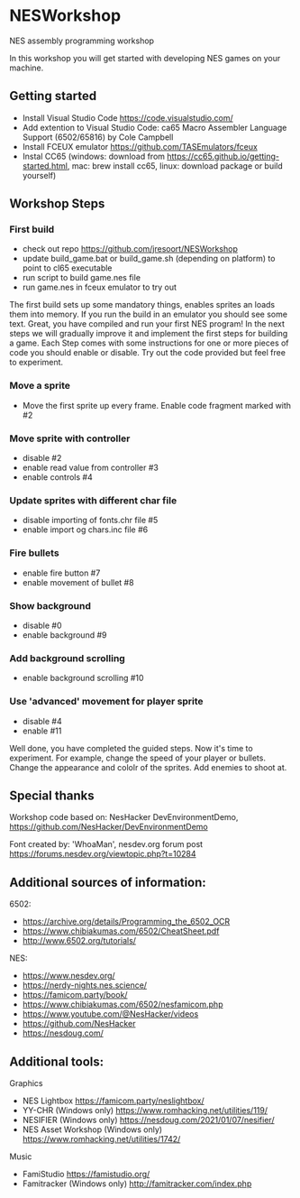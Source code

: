 # NESWorkshop
NES assembly programming workshop

In this workshop you will get started with developing NES games on your machine.

## Getting started
* Install Visual Studio Code https://code.visualstudio.com/
* Add extention to Visual Studio Code: ca65 Macro Assembler Language Support (6502/65816) by Cole Campbell
* Install FCEUX emulator https://github.com/TASEmulators/fceux
* Instal CC65 (windows: download from https://cc65.github.io/getting-started.html, mac: brew install cc65, linux: download package or build yourself) 


## Workshop Steps
### First build  
* check out repo https://github.com/jresoort/NESWorkshop
* update build_game.bat or build_game.sh (depending on platform) to point to cl65 executable
* run script to build game.nes file
* run game.nes in fceux emulator to try out

The first build sets up some mandatory things, enables sprites an loads them into memory. If you run the build in an emulator you should see some text.
Great, you have compiled and run your first NES program! In the next steps we will gradually improve it and implement the first steps for building a game. Each Step comes with some instructions for one or more pieces of code you should enable or disable. Try out the code provided but feel free to experiment.

### Move a sprite
* Move the first sprite up every frame. Enable code fragment marked with #2

### Move sprite with controller    
* disable #2
* enable read value from controller #3
* enable controls #4

### Update sprites with different char file
* disable importing of fonts.chr file #5
* enable import og chars.inc file #6

### Fire bullets 
* enable fire button #7
* enable movement of bullet #8

### Show background
* disable #0
* enable background #9

### Add background scrolling
* enable background scrolling #10

### Use 'advanced' movement for player sprite
* disable #4
* enable #11


Well done, you have completed the guided steps. Now it's time to experiment. For example, change the speed of your player or bullets. Change the appearance and cololr of the sprites. Add enemies to shoot at. 


## Special thanks
Workshop code based on: NesHacker DevEnvironmentDemo, https://github.com/NesHacker/DevEnvironmentDemo

Font created by: 'WhoaMan', nesdev.org forum post https://forums.nesdev.org/viewtopic.php?t=10284


## Additional sources of information:
6502:
* https://archive.org/details/Programming_the_6502_OCR
* https://www.chibiakumas.com/6502/CheatSheet.pdf
* http://www.6502.org/tutorials/

NES:
* https://www.nesdev.org/
* https://nerdy-nights.nes.science/
* https://famicom.party/book/
* https://www.chibiakumas.com/6502/nesfamicom.php
* https://www.youtube.com/@NesHacker/videos
* https://github.com/NesHacker
* https://nesdoug.com/


## Additional tools:
Graphics
* NES Lightbox https://famicom.party/neslightbox/
* YY-CHR (Windows only) https://www.romhacking.net/utilities/119/
* NESIFIER (Windows only) https://nesdoug.com/2021/01/07/nesifier/
* NES Asset Workshop (Windows only) https://www.romhacking.net/utilities/1742/

Music
* FamiStudio https://famistudio.org/
* Famitracker (Windows only) http://famitracker.com/index.php
